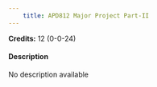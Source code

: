 ```yaml
---
    title: APD812 Major Project Part-II
---
```

**Credits:** 12 (0-0-24)



#### Description 
No description available